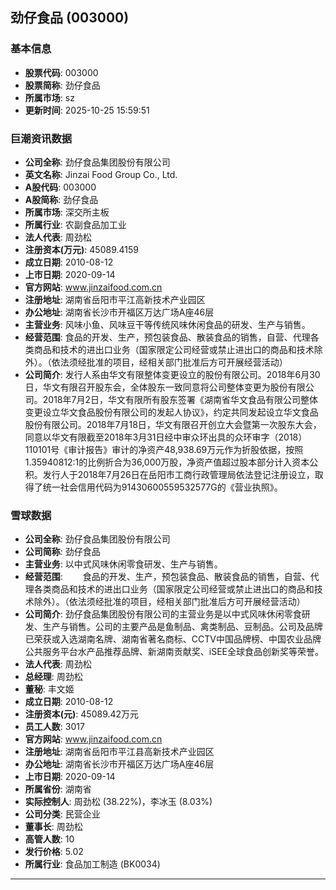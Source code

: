 ## 劲仔食品 (003000)

### 基本信息

- **股票代码**: 003000
- **股票简称**: 劲仔食品
- **所属市场**: sz
- **更新时间**: 2025-10-25 15:59:51

### 巨潮资讯数据

- **公司全称**: 劲仔食品集团股份有限公司
- **英文名称**: Jinzai Food Group Co., Ltd.
- **A股代码**: 003000
- **A股简称**: 劲仔食品
- **所属市场**: 深交所主板
- **所属行业**: 农副食品加工业
- **法人代表**: 周劲松
- **注册资本(万元)**: 45089.4159
- **成立日期**: 2010-08-12
- **上市日期**: 2020-09-14
- **官方网站**: www.jinzaifood.com.cn
- **注册地址**: 湖南省岳阳市平江高新技术产业园区
- **办公地址**: 湖南省长沙市开福区万达广场A座46层
- **主营业务**: 风味小鱼、风味豆干等传统风味休闲食品的研发、生产与销售。
- **经营范围**: 食品的开发、生产，预包装食品、散装食品的销售，自营、代理各类商品和技术的进出口业务（国家限定公司经营或禁止进出口的商品和技术除外）。（依法须经批准的项目，经相关部门批准后方可开展经营活动）
- **公司简介**: 发行人系由华文有限整体变更设立的股份有限公司。2018年6月30日，华文有限召开股东会，全体股东一致同意将公司整体变更为股份有限公司。2018年7月2日，华文有限所有股东签署《湖南省华文食品有限公司整体变更设立华文食品股份有限公司的发起人协议》，约定共同发起设立华文食品股份有限公司。2018年7月18日，华文有限召开创立大会暨第一次股东大会，同意以华文有限截至2018年3月31日经中审众环出具的众环审字（2018）110101号《审计报告》审计的净资产48,938.69万元作为折股依据，按照1.35940812:1的比例折合为36,000万股，净资产值超过股本部分计入资本公积。发行人于2018年7月26日在岳阳市工商行政管理局依法登记注册设立，取得了统一社会信用代码为91430600559532577G的《营业执照》。

### 雪球数据

- **公司全称**: 劲仔食品集团股份有限公司
- **公司简称**: 劲仔食品
- **主营业务**: 以中式风味休闲零食研发、生产与销售。
- **经营范围**: 　　食品的开发、生产，预包装食品、散装食品的销售，自营、代理各类商品和技术的进出口业务（国家限定公司经营或禁止进出口的商品和技术除外）。（依法须经批准的项目，经相关部门批准后方可开展经营活动）
- **公司简介**: 劲仔食品集团股份有限公司的主营业务是以中式风味休闲零食研发、生产与销售。公司的主要产品是鱼制品、禽类制品、豆制品。公司及品牌已荣获或入选湖南名牌、湖南省著名商标、CCTV中国品牌榜、中国农业品牌公共服务平台水产品推荐品牌、新湖南贡献奖、iSEE全球食品创新奖等荣誉。
- **法人代表**: 周劲松
- **总经理**: 周劲松
- **董秘**: 丰文姬
- **成立日期**: 2010-08-12
- **注册资本(元)**: 45089.42万元
- **员工人数**: 3017
- **官方网站**: www.jinzaifood.com.cn
- **注册地址**: 湖南省岳阳市平江县高新技术产业园区
- **办公地址**: 湖南省长沙市开福区万达广场A座46层
- **上市日期**: 2020-09-14
- **所属省份**: 湖南省
- **实际控制人**: 周劲松 (38.22%)，李冰玉 (8.03%)
- **公司分类**: 民营企业
- **董事长**: 周劲松
- **高管人数**: 10
- **发行价格**: 5.02
- **所属行业**: 食品加工制造 (BK0034)

---